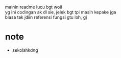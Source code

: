 mainin readme lucu bgt woii
<br>
yg ini codingan ak dl sie, jelek bgt tpi masih kepake jga
<br>
biasa tak jdiin referensi fungsi gtu loh, gj
# note
- sekolahkdng
